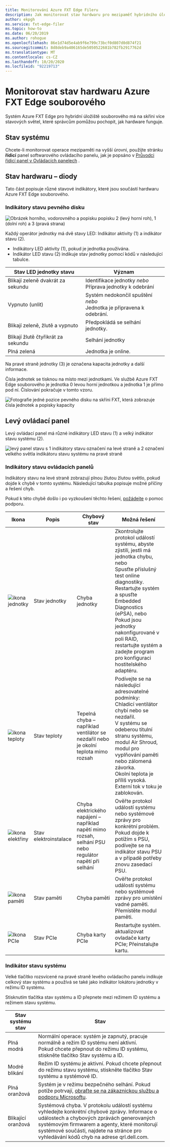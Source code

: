 ```yaml
---
title: Monitorování Azure FXT Edge Fileru
description: Jak monitorovat stav hardwaru pro mezipaměť hybridního úložiště Azure FXT Edge souborového
author: ekpgh
ms.service: fxt-edge-filer
ms.topic: how-to
ms.date: 06/20/2019
ms.author: rohogue
ms.openlocfilehash: 86e1d74d5e4ab9f6e799c73bcf0d807d0d874f21
ms.sourcegitcommit: 8d8deb9a406165de5050522681b782fb2917762d
ms.translationtype: MT
ms.contentlocale: cs-CZ
ms.lasthandoff: 10/20/2020
ms.locfileid: "92219713"
---
```

# <a name="monitor-azure-fxt-edge-filer-hardware-status"></a>Monitorovat stav hardwaru Azure FXT Edge souborového

Systém Azure FXT Edge pro hybridní úložiště souborového má na skříni více stavových světel, které správcům pomůžou pochopit, jak hardware funguje.

## <a name="system-health-status"></a>Stav systému

Chcete-li monitorovat operace mezipaměti na vyšší úrovni, použijte stránku **řídicí** panel softwarového ovládacího panelu, jak je popsáno v [Průvodci řídicí panel v Ovládacích panelech](https://azure.github.io/Avere/legacy/dashboard/4_7/html/ops_dashboard_index.html) .

## <a name="hardware-status-leds"></a>Stav hardwaru – diody

Tato část popisuje různé stavové indikátory, které jsou součástí hardwaru Azure FXT Edge souborového.

### <a name="hard-drive-status-leds"></a>Indikátory stavu pevného disku

![Obrázek horního, vodorovného a popisku popisku 2 (levý horní roh), 1 (dolní roh) a 3 (pravá strana)](media/fxt-monitor/fxt-drive-callouts.png)

Každý operátor jednotky má dvě stavy LED: Indikátor aktivity (1) a indikátor stavu (2).

* Indikátory LED aktivity (1), pokud je jednotka používána.
* Indikátor LED stavu (2) indikuje stav jednotky pomocí kódů v následující tabulce.

| Stav LED jednotky stavu              | Význam  |
|-------------------------------------|----------------------------------------------------------|
| Blikají zeleně dvakrát za sekundu      | Identifikace jednotky *nebo* <br> Příprava jednotky k odebrání  |
| Vypnuto (unlit)                         | Systém nedokončil spuštění *nebo* <br>Jednotka je připravena k odebrání. |
| Blikají zeleně, žlutě a vypnuto       | Předpokládá se selhání jednotky.   |
| Blikají žlutě čtyřikrát za sekundu | Selhání jednotky   |
| Plná zelená                         | Jednotka je online. |

Na pravé straně jednotky (3) je označena kapacita jednotky a další informace.

Čísla jednotek se tisknou na místo mezi jednotkami. Ve službě Azure FXT Edge souborového je jednotka 0 levou horní jednotkou a jednotka 1 je přímo pod ní. Číslování pokračuje v tomto vzoru.

![Fotografie jedné pozice pevného disku na skříni FXT, která zobrazuje čísla jednotek a popisky kapacity](media/fxt-drives-photo.png)

## <a name="left-control-panel"></a>Levý ovládací panel

Levý ovládací panel má různé indikátory LED stavu (1) a velký indikátor stavu systému (2).

![levý panel stavu s 1 indikátory stavu označení na levé straně a 2 označení velkého světla indikátoru stavu systému na pravé straně](media/fxt-monitor/fxt-control-panel-left.jpg)

### <a name="control-panel-status-indicators"></a>Indikátory stavu ovládacích panelů

Indikátory stavu na levé straně zobrazují plnou žlutou žlutou světlo, pokud dojde k chybě v tomto systému. Následující tabulka popisuje možné příčiny a řešení chyb.

Pokud k této chybě došlo i po vyzkoušení těchto řešení, [požádejte](fxt-support-ticket.md) o pomoc podporu.

| Ikona | Popis | Chybový stav | Možná řešení |
|----------------|---------------|--------------------|----------------------|
| ![ikona jednotky](media/fxt-monitor/fxt-hd-icon.jpg) | Stav jednotky | Chyba jednotky | Zkontrolujte protokol událostí systému, abyste zjistili, jestli má jednotka chybu, nebo <br>Spusťte příslušný test online diagnostiky. Restartujte systém a spusťte Embedded Diagnostics (ePSA), nebo <br>Pokud jsou jednotky nakonfigurované v poli RAID, restartujte systém a zadejte program pro konfiguraci hostitelského adaptéru. |
|![ikona teploty](media/fxt-monitor/fxt-temp-icon.jpg) | Stav teploty | Tepelná chyba – například ventilátor se nezdařil nebo je okolní teplota mimo rozsah | Podívejte se na následující adresovatelné podmínky: <br>Chladicí ventilátor chybí nebo se nezdařil. <br>V systému se odeberou titulní stranu systému, modul Air Shroud, modul pro vyplňování paměti nebo zálomená závorka. <br>Okolní teplota je příliš vysoká. <br>Externí tok v toku je zablokován. |
|![ikona elektřiny](media/fxt-monitor/fxt-electric-icon.jpg) | Stav elektroinstalace | Chyba elektrického napájení – například napětí mimo rozsah, selhání PSU nebo regulátor napětí při selhání |  Ověřte protokol událostí systému nebo systémové zprávy pro konkrétní problém. Pokud dojde k potížím s PSU, podívejte se na indikátor stavu PSU a v případě potřeby znovu zasedací PSU. |
|![ikona paměti](media/fxt-monitor/fxt-memory-icon.jpg) | Stav paměti | Chyba paměti | Ověřte protokol událostí systému nebo systémové zprávy pro umístění vadné paměti. Přemístěte modul paměti. |
|![Ikona PCIe](media/fxt-monitor/fxt-pcie-icon.jpg) | Stav PCIe | Chyba karty PCIe | Restartujte systém. aktualizovat ovladače karty PCIe; Přeinstalujte kartu. |

### <a name="system-health-status-indicator"></a>Indikátor stavu systému

Velké tlačítko rozsvícené na pravé straně levého ovládacího panelu indikuje celkový stav systému a používá se také jako indikátor lokátoru jednotky v režimu ID systému.

Stisknutím tlačítka stav systému a ID přepnete mezi režimem ID systému a režimem stavu systému.

|Stav systému stav | Stav |
|-------------------------------------------|-----------------------------------------------|
| Plná modrá | Normální operace: systém je zapnutý, pracuje normálně a režim ID systému není aktivní. <br/>Pokud chcete přepnout do režimu ID systému, stiskněte tlačítko Stav systému a ID. |
| Modré blikání | Režim ID systému je aktivní. Pokud chcete přepnout do režimu stavu systému, stiskněte tlačítko Stav systému a systémové ID. |
| Plná oranžová | Systém je v režimu bezpečného selhání. Pokud potíže potrvají, [obraťte se na zákaznickou službu a podporu Microsoftu](fxt-support-ticket.md). |
| Blikající oranžová | Systémová chyba. V protokolu událostí systému vyhledejte konkrétní chybové zprávy. Informace o událostech a chybových zprávách generovaných systémovým firmwarem a agenty, které monitorují systémové součásti, najdete na stránce pro vyhledávání kódů chyb na adrese qrl.dell.com. |
